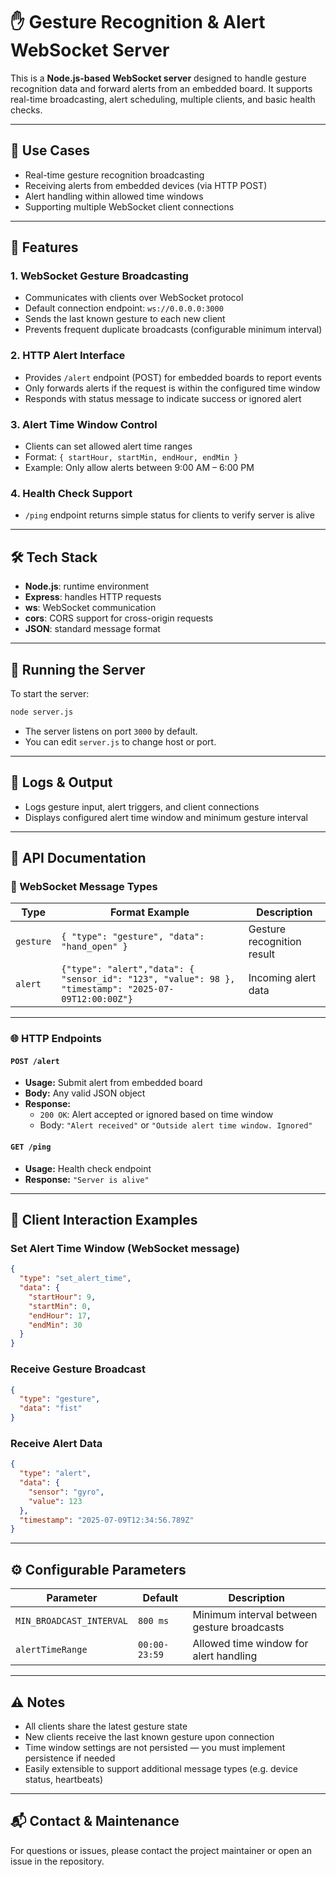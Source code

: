 # ✋ Gesture Recognition & Alert WebSocket Server

This is a **Node.js-based WebSocket server** designed to handle gesture recognition data and forward alerts from an embedded board. It supports real-time broadcasting, alert scheduling, multiple clients, and basic health checks.

---

## 📌 Use Cases

- Real-time gesture recognition broadcasting
- Receiving alerts from embedded devices (via HTTP POST)
- Alert handling within allowed time windows
- Supporting multiple WebSocket client connections

---

## 🚀 Features

### 1. WebSocket Gesture Broadcasting

- Communicates with clients over WebSocket protocol
- Default connection endpoint: `ws://0.0.0.0:3000`
- Sends the last known gesture to each new client
- Prevents frequent duplicate broadcasts (configurable minimum interval)

### 2. HTTP Alert Interface

- Provides `/alert` endpoint (POST) for embedded boards to report events
- Only forwards alerts if the request is within the configured time window
- Responds with status message to indicate success or ignored alert

### 3. Alert Time Window Control

- Clients can set allowed alert time ranges
- Format: `{ startHour, startMin, endHour, endMin }`
- Example: Only allow alerts between 9:00 AM – 6:00 PM

### 4. Health Check Support

- `/ping` endpoint returns simple status for clients to verify server is alive

---

## 🛠️ Tech Stack

- **Node.js**: runtime environment  
- **Express**: handles HTTP requests  
- **ws**: WebSocket communication  
- **cors**: CORS support for cross-origin requests  
- **JSON**: standard message format  

---

## 🚦 Running the Server

To start the server:

~~~bash
node server.js
~~~

- The server listens on port `3000` by default.
- You can edit `server.js` to change host or port.

---

## 🧾 Logs & Output

- Logs gesture input, alert triggers, and client connections
- Displays configured alert time window and minimum gesture interval

---

## 📡 API Documentation

### 🔄 WebSocket Message Types

| Type     | Format Example | Description |
|----------|----------------|-------------|
| `gesture` | `{ "type": "gesture", "data": "hand_open" }` | Gesture recognition result |  
| `alert`   | `{"type": "alert","data": { "sensor_id": "123", "value": 98 }, "timestamp": "2025-07-09T12:00:00Z"}` | Incoming alert data |
---

### 🌐 HTTP Endpoints

#### `POST /alert`

- **Usage:** Submit alert from embedded board
- **Body:** Any valid JSON object
- **Response:**
  - `200 OK`: Alert accepted or ignored based on time window
  - Body: `"Alert received"` or `"Outside alert time window. Ignored"`

#### `GET /ping`

- **Usage:** Health check endpoint
- **Response:** `"Server is alive"`

---

## 💬 Client Interaction Examples

### Set Alert Time Window (WebSocket message)

~~~json
{
  "type": "set_alert_time",
  "data": {
    "startHour": 9,
    "startMin": 0,
    "endHour": 17,
    "endMin": 30
  }
}
~~~

### Receive Gesture Broadcast

~~~json
{
  "type": "gesture",
  "data": "fist"
}
~~~

### Receive Alert Data

~~~json
{
  "type": "alert",
  "data": {
    "sensor": "gyro",
    "value": 123
  },
  "timestamp": "2025-07-09T12:34:56.789Z"
}
~~~

---

## ⚙️ Configurable Parameters

| Parameter                | Default      | Description                           |
|--------------------------|--------------|---------------------------------------|
| `MIN_BROADCAST_INTERVAL` | `800 ms`     | Minimum interval between gesture broadcasts |
| `alertTimeRange`         | `00:00-23:59`| Allowed time window for alert handling |

---

## ⚠️ Notes

- All clients share the latest gesture state
- New clients receive the last known gesture upon connection
- Time window settings are not persisted — you must implement persistence if needed
- Easily extensible to support additional message types (e.g. device status, heartbeats)

---

## 📬 Contact & Maintenance

For questions or issues, please contact the project maintainer or open an issue in the repository.
